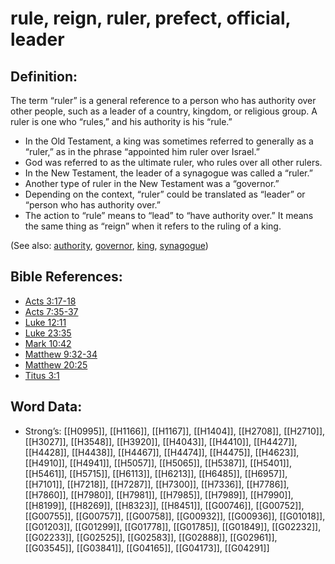 # rule, reign, ruler, prefect, official, leader

## Definition:

The term “ruler” is a general reference to a person who has authority over other people, such as a leader of a country, kingdom, or religious group. A ruler is one who “rules,” and his authority is his “rule.”

* In the Old Testament, a king was sometimes referred to generally as a “ruler,” as in the phrase “appointed him ruler over Israel.”
* God was referred to as the ultimate ruler, who rules over all other rulers.
* In the New Testament, the leader of a synagogue was called a “ruler.”
* Another type of ruler in the New Testament was a “governor.”
* Depending on the context, “ruler” could be translated as “leader” or “person who has authority over.”
* The action to “rule” means to “lead” to “have authority over.” It means the same thing as “reign” when it refers to the ruling of a king.

(See also: [authority](../kt/authority.md), [governor](../other/governor.md), [king](../other/king.md), [synagogue](../kt/synagogue.md))

## Bible References:

* [Acts 3:17-18](rc://en/tn/help/act/03/17)
* [Acts 7:35-37](rc://en/tn/help/act/07/35)
* [Luke 12:11](rc://en/tn/help/luk/12/11)
* [Luke 23:35](rc://en/tn/help/luk/23/35)
* [Mark 10:42](rc://en/tn/help/mrk/10/42)
* [Matthew 9:32-34](rc://en/tn/help/mat/09/32)
* [Matthew 20:25](rc://en/tn/help/mat/20/25)
* [Titus 3:1](rc://en/tn/help/tit/03/01)

## Word Data:

* Strong’s: [[H0995]], [[H1166]], [[H1167]], [[H1404]], [[H2708]], [[H2710]], [[H3027]], [[H3548]], [[H3920]], [[H4043]], [[H4410]], [[H4427]], [[H4428]], [[H4438]], [[H4467]], [[H4474]], [[H4475]], [[H4623]], [[H4910]], [[H4941]], [[H5057]], [[H5065]], [[H5387]], [[H5401]], [[H5461]], [[H5715]], [[H6113]], [[H6213]], [[H6485]], [[H6957]], [[H7101]], [[H7218]], [[H7287]], [[H7300]], [[H7336]], [[H7786]], [[H7860]], [[H7980]], [[H7981]], [[H7985]], [[H7989]], [[H7990]], [[H8199]], [[H8269]], [[H8323]], [[H8451]], [[G00746]], [[G00752]], [[G00755]], [[G00757]], [[G00758]], [[G00932]], [[G00936]], [[G01018]], [[G01203]], [[G01299]], [[G01778]], [[G01785]], [[G01849]], [[G02232]], [[G02233]], [[G02525]], [[G02583]], [[G02888]], [[G02961]], [[G03545]], [[G03841]], [[G04165]], [[G04173]], [[G04291]]
